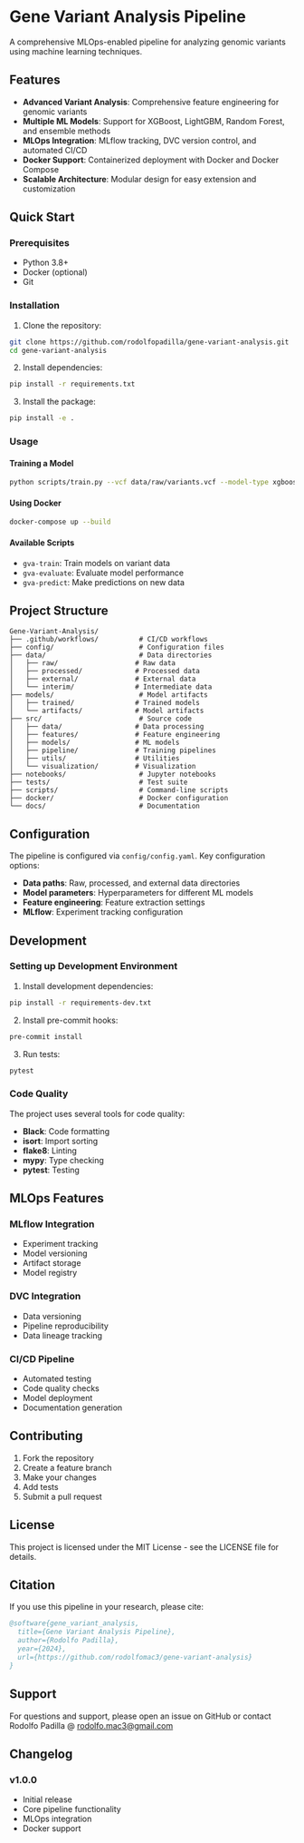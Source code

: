 # Gene Variant Analysis Pipeline

A comprehensive MLOps-enabled pipeline for analyzing genomic variants using machine learning techniques.

## Features

- **Advanced Variant Analysis**: Comprehensive feature engineering for genomic variants
- **Multiple ML Models**: Support for XGBoost, LightGBM, Random Forest, and ensemble methods
- **MLOps Integration**: MLflow tracking, DVC version control, and automated CI/CD
- **Docker Support**: Containerized deployment with Docker and Docker Compose
- **Scalable Architecture**: Modular design for easy extension and customization

## Quick Start

### Prerequisites

- Python 3.8+
- Docker (optional)
- Git

### Installation

1. Clone the repository:
```bash
git clone https://github.com/rodolfopadilla/gene-variant-analysis.git
cd gene-variant-analysis
```

2. Install dependencies:
```bash
pip install -r requirements.txt
```

3. Install the package:
```bash
pip install -e .
```

### Usage

#### Training a Model

```bash
python scripts/train.py --vcf data/raw/variants.vcf --model-type xgboost
```

#### Using Docker

```bash
docker-compose up --build
```

#### Available Scripts

- `gva-train`: Train models on variant data
- `gva-evaluate`: Evaluate model performance
- `gva-predict`: Make predictions on new data

## Project Structure

```
Gene-Variant-Analysis/
├── .github/workflows/          # CI/CD workflows
├── config/                     # Configuration files
├── data/                       # Data directories
│   ├── raw/                   # Raw data
│   ├── processed/             # Processed data
│   ├── external/              # External data
│   └── interim/               # Intermediate data
├── models/                     # Model artifacts
│   ├── trained/               # Trained models
│   └── artifacts/             # Model artifacts
├── src/                        # Source code
│   ├── data/                  # Data processing
│   ├── features/              # Feature engineering
│   ├── models/                # ML models
│   ├── pipeline/              # Training pipelines
│   ├── utils/                 # Utilities
│   └── visualization/         # Visualization
├── notebooks/                  # Jupyter notebooks
├── tests/                      # Test suite
├── scripts/                    # Command-line scripts
├── docker/                     # Docker configuration
└── docs/                       # Documentation
```

## Configuration

The pipeline is configured via `config/config.yaml`. Key configuration options:

- **Data paths**: Raw, processed, and external data directories
- **Model parameters**: Hyperparameters for different ML models
- **Feature engineering**: Feature extraction settings
- **MLflow**: Experiment tracking configuration

## Development

### Setting up Development Environment

1. Install development dependencies:
```bash
pip install -r requirements-dev.txt
```

2. Install pre-commit hooks:
```bash
pre-commit install
```

3. Run tests:
```bash
pytest
```

### Code Quality

The project uses several tools for code quality:

- **Black**: Code formatting
- **isort**: Import sorting
- **flake8**: Linting
- **mypy**: Type checking
- **pytest**: Testing

## MLOps Features

### MLflow Integration

- Experiment tracking
- Model versioning
- Artifact storage
- Model registry

### DVC Integration

- Data versioning
- Pipeline reproducibility
- Data lineage tracking

### CI/CD Pipeline

- Automated testing
- Code quality checks
- Model deployment
- Documentation generation

## Contributing

1. Fork the repository
2. Create a feature branch
3. Make your changes
4. Add tests
5. Submit a pull request

## License

This project is licensed under the MIT License - see the LICENSE file for details.

## Citation

If you use this pipeline in your research, please cite:

```bibtex
@software{gene_variant_analysis,
  title={Gene Variant Analysis Pipeline},
  author={Rodolfo Padilla},
  year={2024},
  url={https://github.com/rodolfomac3/gene-variant-analysis}
}
```

## Support

For questions and support, please open an issue on GitHub or contact Rodolfo Padilla @ rodolfo.mac3@gmail.com

## Changelog

### v1.0.0
- Initial release
- Core pipeline functionality
- MLOps integration
- Docker support
